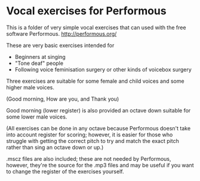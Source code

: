 Vocal exercises for Performous
==========
This is a folder of very simple vocal exercises that can used with the free software Performous.
http://performous.org/

These are very basic exercises intended for 

* Beginners at singing
* "Tone deaf" people
* Following voice feminisation surgery or other kinds of voicebox surgery

Three exercises are suitable for some female and child voices and some higher male voices. 

(Good morning, How are you, and Thank you)

Good morning (lower register) is also provided an octave down suitable for some lower male voices. 

(All exercises can be done in any octave because Performous doesn't take into account register for scoring; however, it is easier for those who struggle with getting the correct pitch to try and match the exact pitch rather than sing an octave down or up.)

.mscz files are also included; these are not needed by Performous, however, they're the source for the .mp3 files and may be useful if you want to change the register of the exercises yourself. 

